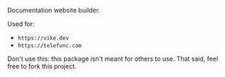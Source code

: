 Documentation website builder.

Used for:
- `https://vike.dev`
- `https://telefunc.com`

Don't use this: this package isn't meant for others to use. That said, feel free to fork this project.
